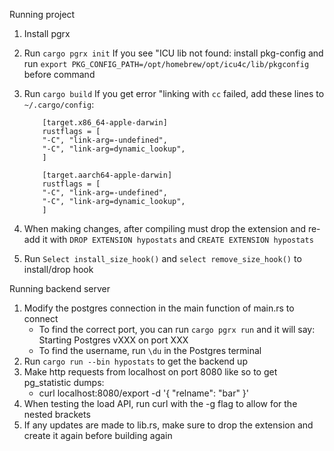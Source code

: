 Running project

1. Install pgrx
2. Run `cargo pgrx init`
   If you see "ICU lib not found: install pkg-config and
   run `export PKG_CONFIG_PATH=/opt/homebrew/opt/icu4c/lib/pkgconfig` before command

3. Run `cargo build`
   If you get error "linking with `cc` failed, add these lines to `~/.cargo/config`:

   ```
       [target.x86_64-apple-darwin]
       rustflags = [
       "-C", "link-arg=-undefined",
       "-C", "link-arg=dynamic_lookup",
       ]

       [target.aarch64-apple-darwin]
       rustflags = [
       "-C", "link-arg=-undefined",
       "-C", "link-arg=dynamic_lookup",
       ]
   ```

4. When making changes, after compiling must drop the extension and re-add it with
   `DROP EXTENSION hypostats` and `CREATE EXTENSION hypostats`
5. Run `Select install_size_hook()` and `select remove_size_hook()` to install/drop hook

Running backend server

1. Modify the postgres connection in the main function of main.rs to connect
   - To find the correct port, you can run `cargo pgrx run` and it will say: Starting
     Postgres vXXX on port XXX
   - To find the username, run `\du` in the Postgres terminal
2. Run `cargo run --bin hypostats` to get the backend up
3. Make http requests from localhost on port 8080 like so to get pg_statistic dumps:
   - curl localhost:8080/export -d '{ "relname": "bar" }'
4. When testing the load API, run curl with the -g flag to allow for the nested brackets
5. If any updates are made to lib.rs, make sure to drop the extension and create it
   again before building again
